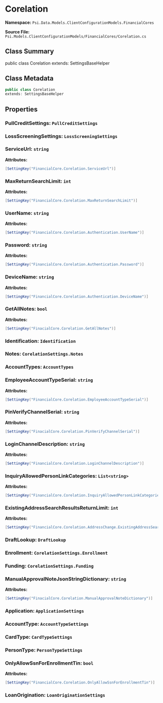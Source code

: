 # Corelation

**Namespace:** `Psi.Data.Models.ClientConfigurationModels.FinancialCores`

**Source File:** `Psi.Models.ClientConfigurationModels/FinancialCores/Corelation.cs`

## Class Summary

public class Corelation
extends: SettingsBaseHelper

## Class Metadata

```typescript
public class Corelation
extends: SettingsBaseHelper
```

## Properties

### PullCreditSettings: `PullCreditSettings`

### LossScreeningSettings: `LossScreeningSettings`

### ServiceUrl: `string`

**Attributes:**
```csharp
[SettingKey("FinancialCore.Corelation.ServiceUrl")]
```

### MaxReturnSearchLimit: `int`

**Attributes:**
```csharp
[SettingKey("FinancialCore.Corelation.MaxReturnSearchLimit")]
```

### UserName: `string`

**Attributes:**
```csharp
[SettingKey("FinancialCore.Corelation.Authentication.UserName")]
```

### Password: `string`

**Attributes:**
```csharp
[SettingKey("FinancialCore.Corelation.Authentication.Password")]
```

### DeviceName: `string`

**Attributes:**
```csharp
[SettingKey("FinancialCore.Corelation.Authentication.DeviceName")]
```

### GetAllNotes: `bool`



**Attributes:**
```csharp
[SettingKey("FinacialCore.Corelation.GetAllNotes")]
```

### Identification: `Identification`



### Notes: `CorelationSettings.Notes`



### AccountTypes: `AccountTypes`



### EmployeeAccountTypeSerial: `string`



**Attributes:**
```csharp
[SettingKey("FinancialCore.Corelation.EmployeeAccountTypeSerial")]
```

### PinVerifyChannelSerial: `string`



**Attributes:**
```csharp
[SettingKey("FinacialCore.Corelation.PinVerifyChannelSerial")]
```

### LoginChannelDescription: `string`



**Attributes:**
```csharp
[SettingKey("FinancialCore.Corelation.LoginChannelDescription")]
```

### InquiryAllowedPersonLinkCategories: `List<string>`



**Attributes:**
```csharp
[SettingKey("FinancialCore.Corelation.InquiryAllowedPersonLinkCategories")]
```

### ExistingAddressSearchResultsReturnLimit: `int`



**Attributes:**
```csharp
[SettingKey("FinancialCore.Corelation.AddressChange.ExistingAddressSearchResultsReturnLimit")]
```

### DraftLookup: `DraftLookup`



### Enrollment: `CorelationSettings.Enrollment`



### Funding: `CorelationSettings.Funding`



### ManualApprovalNoteJsonStringDictionary: `string`



**Attributes:**
```csharp
[SettingKey("FinacialCore.Corelation.ManualApprovalNoteDictionary")]
```

### Application: `ApplicationSettings`



### AccountType: `AccountTypeSettings`



### CardType: `CardTypeSettings`



### PersonType: `PersonTypeSettings`



### OnlyAllowSsnForEnrollmentTin: `bool`



**Attributes:**
```csharp
[SettingKey("FinancialCore.Corelation.OnlyAllowSsnForEnrollmentTin")]
```

### LoanOrigination: `LoanOriginationSettings`


